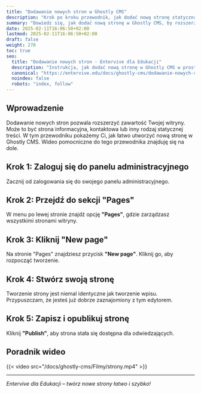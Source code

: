 ```yaml
---
title: "Dodawanie nowych stron w Ghostly CMS"
description: "Krok po kroku przewodnik, jak dodać nową stronę statyczną w Ghostly CMS."
summary: "Dowiedz się, jak dodać nową stronę w Ghostly CMS, by rozszerzyć swoją witrynę edukacyjną."
date: 2025-02-11T16:06:50+02:00
lastmod: 2025-02-11T16:06:50+02:00
draft: false
weight: 270
toc: true
seo:
  title: "Dodawanie nowych stron - Entervive dla Edukacji"
  description: "Instrukcja, jak dodać nową stronę w Ghostly CMS w prosty sposób."
  canonical: "https://entervive.edu/docs/ghostly-cms/dodawanie-nowych-stron-w-ghostly-cms/"
  noindex: false
  robots: "index, follow"
---
```


## Wprowadzenie

Dodawanie nowych stron pozwala rozszerzyć zawartość Twojej witryny. Może to być strona informacyjna, kontaktowa lub inny rodzaj statycznej treści. W tym przewodniku pokażemy Ci, jak łatwo utworzyć nową stronę w Ghostly CMS. Wideo pomocniczne do tego przewodnika znajduję się na dole.

## Krok 1: Zaloguj się do panelu administracyjnego

Zacznij od zalogowania się do swojego panelu administracyjnego.

## Krok 2: Przejdź do sekcji "Pages"

W menu po lewej stronie znajdź opcję **"Pages"**, gdzie zarządzasz wszystkimi stronami witryny.

## Krok 3: Kliknij "New page"

Na stronie "Pages" znajdziesz przycisk **"New page"**. Kliknij go, aby rozpocząć tworzenie.

## Krok 4: Stwórz swoją stronę

Tworzenie strony jest niemal identyczne jak tworzenie wpisu. Przypuszczam, że jesteś już dobrze zaznajomiony z tym edytorem.

## Krok 5: Zapisz i opublikuj stronę

Kliknij **"Publish"**, aby strona stała się dostępna dla odwiedzających.

## Poradnik wideo

{{< video src="/docs/ghostly-cms/Filmy/strony.mp4" >}}

---

_Entervive dla Edukacji – twórz nowe strony łatwo i szybko!_
